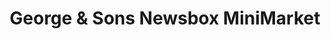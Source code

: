 ---
title: "George & Sons Newsbox MiniMarket"
url: /durham/george-und-sons-newsbox-minimarket/
shop: Lebensmittel
---